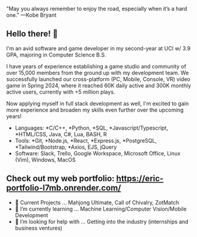 "May you always remember to enjoy the road, especially when it’s a hard one."
—Kobe Bryant

## Hello there! 👋

I'm an avid software and game developer in my second-year at UCI w/ 3.9 GPA, majoring in Computer Science B.S.

I have years of experience establishing a game studio and community of over 15,000 members from the ground up with my development team. We successfully launched our cross-platform (PC, Mobile, Console, VR) video game in Spring 2024, where it reached 60K daily active and 300K monthly active users, currently with +5 million plays.

Now applying myself in full stack development as well, I'm excited to gain more experience and broaden my skills even further over the upcoming years! 

- Languages: *C/C++, *Python, *SQL, *Javascript/Typescript, *HTML/CSS, Java, C#, Lua, BASH, R
- Tools: *Git, *Node.js, *React, *Express.js, *PostgreSQL, *Tailwind/Bootstrap, *Axios, EJS, jQuery
- Software: Slack, Trello, Google Workspace, Microsoft Office, Linux (Vim), Windows, MacOS

## Check out my web portfolio: https://eric-portfolio-l7mb.onrender.com/

- 🔭 Current Projects ... Mahjong Ultimate, Call of Chivalry, ZotMatch
- 🌱 I’m currently learning ... Machine Learning/Computer Vision/Mobile Development
- 🤔 I’m looking for help with ... Getting into the industry (internships and business ventures)

<!--
**SynthicProgram/SynthicProgram** is a ✨ _special_ ✨ repository because its `README.md` (this file) appears on your GitHub profile.

Here are some ideas to get you started:

- 🔭 I’m currently working on ...
- 🌱 I’m currently learning ...
- 👯 I’m looking to collaborate on ...
- 🤔 I’m looking for help with ...
- 💬 Ask me about ...
- 📫 How to reach me: ...
- 😄 Pronouns: ...
- ⚡ Fun fact: ...
-->
